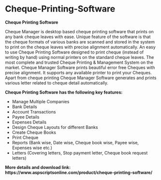 # Cheque-Printing-Software
<b>Cheque Printing Software</b>

Cheque Manager is desktop based cheque printing software that prints on any bank cheque leaves with ease. Unique feature of the software is that the cheque formats of various banks are scanned and stored in the system to print on the cheque leaves with precise alignment automatically. An easy to use Cheque Printing Software designed to print cheque (instead of writing by hand) using normal printers on the standard cheque leaves. The most complete and trusted Cheque Printing & Management System on the market. Cheque Manager Software prints beautiful error free Cheques with precise alignment. It supports any available printer to print your Cheques. Apart from cheque printing Cheque Manager Software generates and prints various letter related to cheque detail automatically.

<b>Cheque Printing Software has the following key features:</b>

<ul>
<li>Manage Multiple Companies</li>
<li>Bank Details</li>
<li>Account Transactions</li>
<li>Payee Details</li>
<li>Expenses Details</li>
<li>Design Cheque Layouts for different Banks</li>
<li>Create Cheque Books</li>
<li>Print Cheque</li>
<li>Reports (Bank wise, Date wise, Cheque book wise, Payee wise, Expenses wise etc.)</li>
<li>Letters (Covering letters, Stop payment letter, Cheque book request letters)</li>
</ul>
<b>More details and download link:</b><br>
<b>https://www.aspscriptsonline.com/product/cheque-printing-software/</b>

